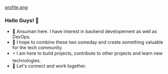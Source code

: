 [profile.png](/home/ansuman/Documents/Github/Profile_Readme/ansuman-satapathy/assets/profile1.png)

### Hello Guys! 👋 
- 🌱 Ansuman here. I have interest in backend developement as well as DevOps.
- 🔭 I hope to combine these two someday and create something valuable for the tech community.
- ⚡ I am here to build projects, contribute to other projects and learn new technologies.
- 💬 Let's connect and work together.

